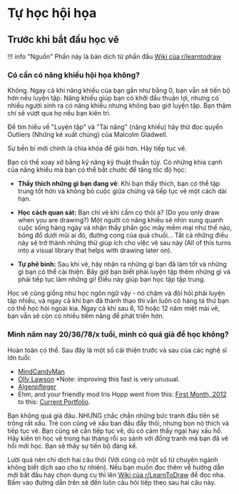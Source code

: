 # Tự học hội họa

## Trước khi bắt đầu học vẽ

!!! info "Nguồn"
    Phần này là bản dịch từ phần đầu [Wiki của r/learntodraw](https://www.reddit.com/r/learntodraw/wiki/index/)

### Có cần có năng khiếu hội họa không? 
Không. Ngay cả khi năng khiếu của bạn gần như bằng 0, bạn vẫn sẽ tiến bộ hơn nếu luyện tập. Năng khiếu giúp bạn có khởi đầu thuận lợi, nhưng có nhiều người sinh ra có năng khiếu nhưng không bao giờ luyện tập. Bạn thậm chí sẽ vượt qua họ nếu bạn kiên trì. 

Để tìm hiểu về "Luyện tập" và "Tài năng" (năng khiếu) hãy thử đọc quyển Outliers (Những kẻ xuất chúng) của Malcolm Gladwell. 

Sự bền bỉ mới chính là chìa khóa để giỏi hơn. Hãy tiếp tục vẽ. 

Bạn có thể xoay xở bằng kỹ năng kỹ thuật thuần túy. Có những khía cạnh của năng khiếu mà bạn có thể bắt chước để tăng tốc độ học: 

- **Thấy thích những gì bạn đang vẽ**: Khi bạn thấy thích, bạn có thể tập trung tốt hơn và không bỏ cuộc giữa chừng và tiếp tục vẽ một cách dài hạn. 
- **Học cách quan sát:** Bạn chỉ vẽ khi cầm cọ thôi à? (Do you only draw when you are drawing?) Một người có năng khiếu sẽ nhìn xung quanh cuộc sống hàng ngày và nhận thấy phần góc mây mềm mại như thế nào, bóng đổ dưới mũi ai đó, đường cong của quả chuối... Tất cả những điều này sẽ trở thành những thứ giúp ích cho việc vẽ sau này (All of this turns into a visual library that helps with drawing later on). 

- **Tự phê bình:** Sau khi vẽ, hãy nhận ra những gì bạn đã làm tốt và những gì bạn có thể cải thiện. Bây giờ bạn biết phải luyện tập thêm những gì và phải tiếp tục làm những gì! Điều này giúp bạn học tập tập trung. 

Học vẽ cũng giống như học ngôn ngữ vậy - nó chậm và đòi hỏi phải luyện tập nhiều, và ngay cả khi bạn đã thành thạo thì vẫn luôn có hàng tá thứ bạn có thể học hỏi ngoài kia. Ngay cả khi sau 6, 10 hoặc 12 năm miệt mài vẽ, bạn vẫn sẽ còn có nhiều tiềm năng để phát triển hơn. 

### Mình năm nay 20/36/78/x tuổi, mình có quá già để học không?

Hoàn toàn có thể. Sau đây là một số cải thiện trước và sau của các nghệ sĩ lớn tuổi: 

- [MindCandyMan](https://i.warosu.org/data/ic/img/0019/51/1421950793573.jpg)
- [Olly Lawson](http://i.imgur.com/VA3Ne.jpg) *Note: improving this fast is very unusual.
- [Algenpfleger](https://imgur.com/ZUCFkNN)
- Ehm, and your friendly mod Iris Hopp went from this: [First Month, 2012](http://www.colourcow.com/first-month/) to this: [Current Portfolio](http://www.irishopp.com/).

Bạn không quá già đâu. NHƯNG chắc chắn những bức tranh đầu tiên sẽ trông rất xấu. Trẻ con cũng vẽ xấu ban đầu đấy thôi, nhưng bọn nó thích và tiếp tục vẽ. Bạn cũng sẽ cần tiếp tục vẽ, dù có cảm thấy ngại hay xấu hổ. Hãy kiên trì học vẽ trong hai tháng rồi so sánh với đống tranh mà bạn đã vẽ hồi mới học. Bạn sẽ thấy sự tiến bộ đáng kể.

Lười quá nên chỉ dịch hai câu thôi (Với cũng có một số từ chuyên ngành không biết dịch sao cho tự nhiên). Nếu bạn muốn đọc thêm về hướng dẫn mới bắt đầu hay chọn dụng cụ thì lên [Wiki của r/LearnToDraw](https://old.reddit.com/r/learntodraw/wiki/index#wiki_is_it_okay_to_start_with_digital_if_i.27m_new_to_drawing.3F) để đọc nha. Bấm vào đường dẫn trên sẽ đến luôn câu hỏi tiếp theo sau hai câu này.